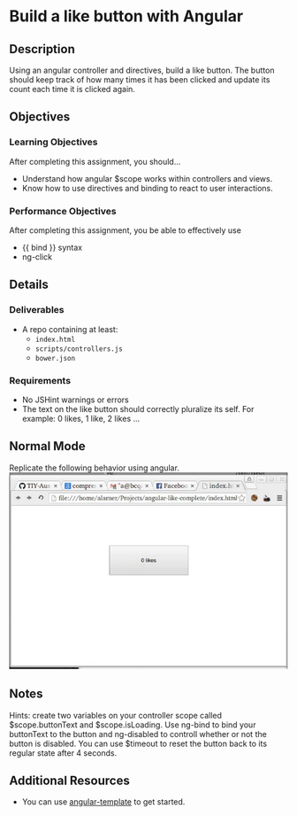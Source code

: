 # Build a like button with Angular

## Description
Using an angular controller and directives, build a like button. The button should keep track of how many times it has been clicked and update its count each time it is clicked again.


## Objectives

### Learning Objectives

After completing this assignment, you should…

* Understand how angular $scope works within controllers and views.
* Know how to use directives and binding to react to user interactions.


### Performance Objectives

After completing this assignment, you be able to effectively use

* {{ bind }} syntax
* ng-click

## Details

### Deliverables

* A repo containing at least:
  * `index.html`
  * `scripts/controllers.js`
  * `bower.json`

### Requirements

* No JSHint warnings or errors
* The text on the like button should correctly pluralize its self. For example: 0 likes, 1 like, 2 likes ...


## Normal Mode
Replicate the following behavior using angular.
![Example](/likes.gif)

## Notes

Hints: create two variables on your controller scope called $scope.buttonText and $scope.isLoading. Use ng-bind to bind your buttonText to the button and ng-disabled to controll whether or not the button is disabled. You can use $timeout to reset the button back to its regular state after 4 seconds.

## Additional Resources

* You can use [angular-template](https://github.com/TIY-Austin-Front-End-Engineering/angular-template) to get started.

